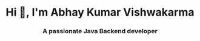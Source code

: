 <h1 align="center">Hi 👋, I'm Abhay Kumar Vishwakarma</h1>
<h3 align="center">A passionate Java Backend developer</h3>

<!--
**AbhayKumarVishwakarma/AbhayKumarVishwakarma** is a ✨ _special_ ✨ repository because its `README.md` (this file) appears on your GitHub profile.

Here are some ideas to get you started:

- 🔭 I’m currently working on ...
- 🌱 I’m currently learning ...
- 👯 I’m looking to collaborate on ...
- 🤔 I’m looking for help with ...
- 💬 Ask me about ...
- 📫 How to reach me: ...
- 😄 Pronouns: ...
- ⚡ Fun fact: ...
-->

